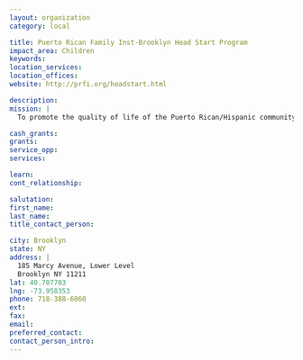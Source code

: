 ```yaml
---
layout: organization
category: local

title: Puerto Rican Family Inst-Brooklyn Head Start Program
impact_area: Children
keywords: 
location_services: 
location_offices: 
website: http://prfi.org/headstart.html

description: 
mission: |
  To promote the quality of life of the Puerto Rican/Hispanic community by providing bilingual and bicultural human services) in the preventive, health, mental health, education and research areas.

cash_grants: 
grants: 
service_opp: 
services: 

learn: 
cont_relationship: 

salutation: 
first_name: 
last_name: 
title_contact_person: 

city: Brooklyn
state: NY
address: |
  185 Marcy Avenue, Lower Level     
  Brooklyn NY 11211
lat: 40.707703
lng: -73.958353
phone: 718-388-6060
ext: 
fax: 
email: 
preferred_contact: 
contact_person_intro: 
---
```

